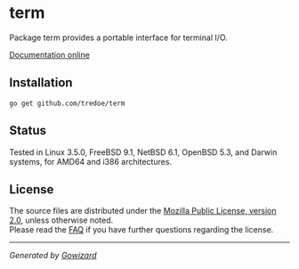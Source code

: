 term
====
Package term provides a portable interface for terminal I/O.

[Documentation online](http://godoc.org/github.com/tredoe/term)

## Installation

	go get github.com/tredoe/term

## Status

Tested in Linux 3.5.0, FreeBSD 9.1, NetBSD 6.1, OpenBSD 5.3, and Darwin systems,
for AMD64 and i386 architectures.

## License

The source files are distributed under the [Mozilla Public License, version 2.0](http://mozilla.org/MPL/2.0/),
unless otherwise noted.  
Please read the [FAQ](http://www.mozilla.org/MPL/2.0/FAQ.html)
if you have further questions regarding the license.

* * *
*Generated by [Gowizard](https://github.com/tredoe/wizard)*
